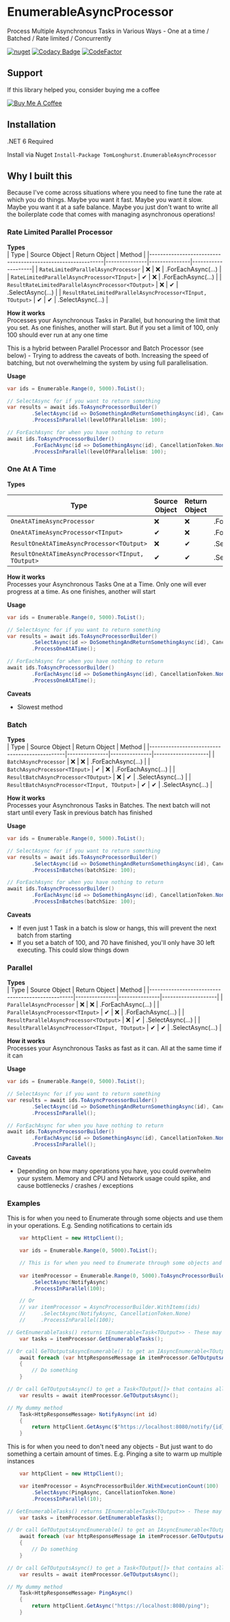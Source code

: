 # EnumerableAsyncProcessor
Process Multiple Asynchronous Tasks in Various Ways - One at a time / Batched / Rate limited / Concurrently

[![nuget](https://img.shields.io/nuget/v/TomLonghurst.EnumerableAsyncProcessor.svg)](https://www.nuget.org/packages/TomLonghurst.EnumerableAsyncProcessor/)
[![Codacy Badge](https://app.codacy.com/project/badge/Grade/9c57d16dc4a841629560707c5ab3019d)](https://www.codacy.com/gh/thomhurst/EnumerableAsyncProcessor/dashboard?utm_source=github.com&amp;utm_medium=referral&amp;utm_content=thomhurst/EnumerableAsyncProcessor&amp;utm_campaign=Badge_Grade)
[![CodeFactor](https://www.codefactor.io/repository/github/thomhurst/enumerableAsyncProcessor/badge)](https://www.codefactor.io/repository/github/thomhurst/enumerableAsyncProcessor)
<!-- ![Nuget](https://img.shields.io/nuget/dt/TomLonghurst.EnumerableAsyncProcessor) -->

## Support

If this library helped you, consider buying me a coffee

<a href="https://www.buymeacoffee.com/tomhurst" target="_blank"><img src="https://www.buymeacoffee.com/assets/img/custom_images/orange_img.png" alt="Buy Me A Coffee" style="height: auto !important;width: auto !important;" ></a>

## Installation
.NET 6 Required

Install via Nuget
`Install-Package TomLonghurst.EnumerableAsyncProcessor`

## Why I built this
Because I've come across situations where you need to fine tune the rate at which you do things.
Maybe you want it fast.
Maybe you want it slow.
Maybe you want it at a safe balance.
Maybe you just don't want to write all the boilerplate code that comes with managing asynchronous operations!

### Rate Limited Parallel Processor

**Types**  
| Type                                                        | Source Object | Return Object | Method             |
|-------------------------------------------------------------|---------------|---------------|--------------------|
| `RateLimitedParallelAsyncProcessor`                         | ❌             | ❌             | .ForEachAsync(...) |
| `RateLimitedParallelAsyncProcessor<TInput>`                | ✔             | ❌             | .ForEachAsync(...) |
| `ResultRateLimitedParallelAsyncProcessor<TOutput>`          | ❌             | ✔             | .SelectAsync(...)  |
| `ResultRateLimitedParallelAsyncProcessor<TInput, TOutput>` | ✔             | ✔             | .SelectAsync(...)  |

**How it works**  
Processes your Asynchronous Tasks in Parallel, but honouring the limit that you set. As one finishes, another will start. But if you set a limit of 100, only 100 should ever run at any one time

This is a hybrid between Parallel Processor and Batch Processor (see below) - Trying to address the caveats of both. Increasing the speed of batching, but not overwhelming the system by using full parallelisation.

**Usage**  
```csharp
var ids = Enumerable.Range(0, 5000).ToList();

// SelectAsync for if you want to return something
var results = await ids.ToAsyncProcessorBuilder()
        .SelectAsync(id => DoSomethingAndReturnSomethingAsync(id), CancellationToken.None)
        .ProcessInParallel(levelOfParallelism: 100);

// ForEachAsync for when you have nothing to return
await ids.ToAsyncProcessorBuilder()
        .ForEachAsync(id => DoSomethingAsync(id), CancellationToken.None) 
        .ProcessInParallel(levelOfParallelism: 100);
```

### One At A Time

**Types**  

| Type                                               | Source Object | Return Object | Method             |
|----------------------------------------------------|---------------|---------------|--------------------|
| `OneAtATimeAsyncProcessor`                         | ❌             | ❌             | .ForEachAsync(...) |
| `OneAtATimeAsyncProcessor<TInput>`                | ✔             | ❌             | .ForEachAsync(...) |
| `ResultOneAtATimeAsyncProcessor<TOutput>`          | ❌             | ✔             | .SelectAsync(...)  |
| `ResultOneAtATimeAsyncProcessor<TInput, TOutput>` | ✔             | ✔             | .SelectAsync(...)  |

**How it works**  
Processes your Asynchronous Tasks One at a Time. Only one will ever progress at a time. As one finishes, another will start

**Usage**  
```csharp
var ids = Enumerable.Range(0, 5000).ToList();

// SelectAsync for if you want to return something
var results = await ids.ToAsyncProcessorBuilder()
        .SelectAsync(id => DoSomethingAndReturnSomethingAsync(id), CancellationToken.None)
        .ProcessOneAtATime();

// ForEachAsync for when you have nothing to return
await ids.ToAsyncProcessorBuilder()
        .ForEachAsync(id => DoSomethingAsync(id), CancellationToken.None) 
        .ProcessOneAtATime();
```

**Caveats**  
-   Slowest method

### Batch

**Types**  
| Type                                          | Source Object | Return Object | Method             |
|-----------------------------------------------|---------------|---------------|--------------------|
| `BatchAsyncProcessor`                         | ❌             | ❌             | .ForEachAsync(...) |
| `BatchAsyncProcessor<TInput>`                | ✔             | ❌             | .ForEachAsync(...) |
| `ResultBatchAsyncProcessor<TOutput>`          | ❌             | ✔             | .SelectAsync(...)  |
| `ResultBatchAsyncProcessor<TInput, TOutput>` | ✔             | ✔             | .SelectAsync(...)  |

**How it works**  
Processes your Asynchronous Tasks in Batches. The next batch will not start until every Task in previous batch has finished

**Usage**  
```csharp
var ids = Enumerable.Range(0, 5000).ToList();

// SelectAsync for if you want to return something
var results = await ids.ToAsyncProcessorBuilder()
        .SelectAsync(id => DoSomethingAndReturnSomethingAsync(id), CancellationToken.None)
        .ProcessInBatches(batchSize: 100);

// ForEachAsync for when you have nothing to return
await ids.ToAsyncProcessorBuilder()
        .ForEachAsync(id => DoSomethingAsync(id), CancellationToken.None) 
        .ProcessInBatches(batchSize: 100);
```

**Caveats**  
-   If even just 1 Task in a batch is slow or hangs, this will prevent the next batch from starting
-   If you set a batch of 100, and 70 have finished, you'll only have 30 left executing. This could slow things down

### Parallel

**Types**  
| Type                                             | Source Object | Return Object | Method             |
|--------------------------------------------------|---------------|---------------|--------------------|
| `ParallelAsyncProcessor`                         | ❌             | ❌             | .ForEachAsync(...) |
| `ParallelAsyncProcessor<TInput>`                | ✔             | ❌             | .ForEachAsync(...) |
| `ResultParallelAsyncProcessor<TOutput>`          | ❌             | ✔             | .SelectAsync(...)  |
| `ResultParallelAsyncProcessor<TInput, TOutput>` | ✔             | ✔             | .SelectAsync(...)  |

**How it works**  
Processes your Asynchronous Tasks as fast as it can. All at the same time if it can

**Usage**  
```csharp
var ids = Enumerable.Range(0, 5000).ToList();

// SelectAsync for if you want to return something
var results = await ids.ToAsyncProcessorBuilder()
        .SelectAsync(id => DoSomethingAndReturnSomethingAsync(id), CancellationToken.None)
        .ProcessInParallel();

// ForEachAsync for when you have nothing to return
await ids.ToAsyncProcessorBuilder()
        .ForEachAsync(id => DoSomethingAsync(id), CancellationToken.None) 
        .ProcessInParallel();
```

**Caveats**  
-   Depending on how many operations you have, you could overwhelm your system. Memory and CPU and Network usage could spike, and cause bottlenecks / crashes / exceptions

### Examples
This is for when you need to Enumerate through some objects and use them in your operations. E.g. Sending notifications to certain ids
```csharp
    var httpClient = new HttpClient();

    var ids = Enumerable.Range(0, 5000).ToList();

    // This is for when you need to Enumerate through some objects and use them in your operations
    
    var itemProcessor = Enumerable.Range(0, 5000).ToAsyncProcessorBuilder()
        .SelectAsync(NotifyAsync)
        .ProcessInParallel(100);

    // Or
    // var itemProcessor = AsyncProcessorBuilder.WithItems(ids)
    //     .SelectAsync(NotifyAsync, CancellationToken.None)
    //     .ProcessInParallel(100);

// GetEnumerableTasks() returns IEnumerable<Task<TOutput>> - These may have completed, or may still be waiting to finish.
    var tasks = itemProcessor.GetEnumerableTasks();

// Or call GeTOutputsAsyncEnumerable() to get an IAsyncEnumerable<TOutput> so you can process them in real-time as they finish.
    await foreach (var httpResponseMessage in itemProcessor.GeTOutputsAsyncEnumerable())
    {
        // Do something
    }

// Or call GeTOutputsAsync() to get a Task<TOutput[]> that contains all of the finished results 
    var results = await itemProcessor.GeTOutputsAsync();

// My dummy method
    Task<HttpResponseMessage> NotifyAsync(int id)
    {
        return httpClient.GetAsync($"https://localhost:8080/notify/{id}");
    }
```

This is for when you need to don't need any objects - But just want to do something a certain amount of times. E.g. Pinging a site to warm up multiple instances
```csharp
    var httpClient = new HttpClient();

    var itemProcessor = AsyncProcessorBuilder.WithExecutionCount(100)
        .SelectAsync(PingAsync, CancellationToken.None)
        .ProcessInParallel(10);

// GetEnumerableTasks() returns IEnumerable<Task<TOutput>> - These may have completed, or may still be waiting to finish.
    var tasks = itemProcessor.GetEnumerableTasks();

// Or call GeTOutputsAsyncEnumerable() to get an IAsyncEnumerable<TOutput> so you can process them in real-time as they finish.
    await foreach (var httpResponseMessage in itemProcessor.GeTOutputsAsyncEnumerable())
    {
        // Do something
    }

// Or call GeTOutputsAsync() to get a Task<TOutput[]> that contains all of the finished results 
    var results = await itemProcessor.GeTOutputsAsync();

// My dummy method
    Task<HttpResponseMessage> PingAsync()
    {
        return httpClient.GetAsync("https://localhost:8080/ping");
    }
```
